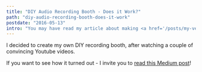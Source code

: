 ```yaml
---
title: "DIY Audio Recording Booth - Does it Work?"
path: "diy-audio-recording-booth-does-it-work"
postdate: "2016-05-13"
intro: "You may have read my article about making <a href='/posts/my-very-first-screencast-taking-the-leap'>a questionable recording booth out of my towel rack</a>. While it was fun and all, I quickly realised it would not be a viable long term solution, especially for doing live coding videos."
---
```


I decided to create my own DIY recording booth, after watching a couple of convincing Youtube videos.

If you want to see how it turned out - I invite you to [read this Medium post](https://medium.com/@simonswiss/low-budget-dyi-audio-recording-booth-does-it-work-e861a6d99a4d)!
